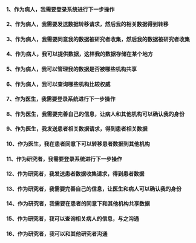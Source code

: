 #### 1、作为病人，我需要登录系统进行下一步操作
#### 2、作为病人，我需要发送数据转移请求，然后我的相关数据得到转移
#### 3、作为病人，我需要同意我的数据被研究者收集，然后我的数据被研究者收集
#### 4、作为病人，我可以提供数据，这样我的数据存储在某个地方
#### 5、作为病人，我可以管理我的数据是否被哪些机构共享
#### 6、作为病人，我可以查询哪些机构比较权威
#### 7、作为医生，我需要登录系统进行下一步操作
#### 8、作为医生，我需要完善自己的信息，让病人和其他机构可以确认我的身份
#### 9、作为医生，我发送患者相关数据请求，得到患者相关数据
#### 10、作为医生，我在患者同意下可以转移患者数据到其他机构
#### 11、作为研究者，我需要登录系统进行下一步操作
#### 12、作为研究者，我发送患者数据收集请求，得到患者数据
#### 13、作为研究者，我需要完善自己的信息，让医生和病人可以确认我的身份
#### 14、作为研究者，我需要在患者的同意下和其他机构共享数据
#### 15、作为研究者，我可以查询相关病人的信息，与之沟通
#### 16、作为研究者，我可以和其他研究者沟通



